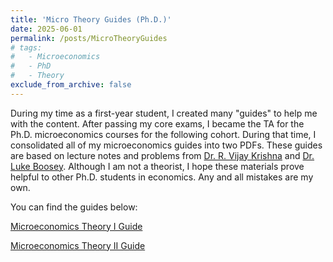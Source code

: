 ```yaml
---
title: 'Micro Theory Guides (Ph.D.)'
date: 2025-06-01
permalink: /posts/MicroTheoryGuides
# tags:
#   - Microeconomics
#   - PhD
#   - Theory
exclude_from_archive: false
---
```


During my time as a first-year student, I created many "guides" to help me with the content. After passing my core exams, I became the TA for the Ph.D. microeconomics courses for the following cohort. During that time, I consolidated all of my microeconomics guides into two PDFs. These guides are based on lecture notes and problems from <a href="https://rvijaykrishna.weebly.com/" target="_blank">Dr. R. Vijay Krishna</a> and <a href="https://myweb.fsu.edu/lboosey/" target="_blank">Dr. Luke Boosey</a>. Although I am not a theorist, I hope these materials prove helpful to other Ph.D. students in economics. Any and all mistakes are my own.

You can find the guides below:

<a href="https://www.dropbox.com/scl/fi/wdwxti3wcngy5p9x1m071/Micro-Theory-I-Guide.pdf?rlkey=xmkqt7cpp7nsq1ssp5c19juod&st=c275fc43&dl=0"> Microeconomics Theory I Guide</a>


<a href="https://www.dropbox.com/scl/fi/uuytl4fsw4zz9p0buq6hn/Micro-Theory-II-Guide.pdf?rlkey=epfpzs4ladee5pyv47zp7b5nr&st=x3xd85nd&dl=0"> Microeconomics Theory II Guide</a>

